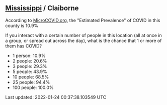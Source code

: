 
## [Mississippi](/united-states/mississippi) / Claiborne

According to [MicroCOVID.org](http://microcovid.org),
the "Estimated Prevalence" of COVID in this county is 10.9%

If you interact with a certain number of people in this location
(all at once in a group, or spread out across the day), what is the chance that
1 or more of them has COVID?

- 1 person: 10.9%
- 2 people: 20.6%
- 3 people: 29.3%
- 5 people: 43.9%
- 10 people: 68.5%
- 25 people: 94.4%
- 100 people: 100.0%

Last updated: 2022-01-24 00:37:38.103549 UTC
